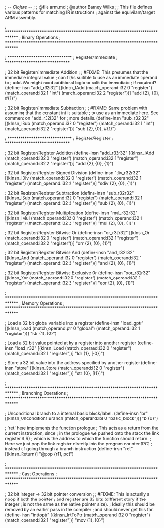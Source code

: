 ; -*- Clojure -*-
;
; @file arm.md
; @author Barney Wilks
;
; This file defines various patterns for matching IR instructions
; against the equivilant/target ARM assembly.

; *****************************************************************************
;                             Binary Operations
; *****************************************************************************

; ******************************
;      Register/Immediate
; ******************************

; 32 bit Register/Immediate Addition
;
; #FIXME: This presumes that the immediate integral value
;         can fit/is suitible to use as an immediate operand to
;         add. We might need additional logic to split the immediate
;         if required?
(define-insn "add_r32i32"
	[(kInsn_IAdd
		(match_operand:i32 0 "register")
		(match_operand:i32 1 "int")
		(match_operand:i32 2 "register"))]
	"add {2}, {0}, #{1}")

; 32 bit Register/Immediate Subtraction
;
; #FIXME: Same problem with assuming that the constant int is suitable
;         to use as an immediate here. See comment on "add_r32i32" for
;         more details.
(define-insn "sub_r32i32"
	[(kInsn_ISub
		(match_operand:i32 0 "register")
		(match_operand:i32 1 "int")
		(match_operand:i32 2 "register"))]
	"sub {2}, {0}, #{1}")

; ******************************
;      Register/Register
; ******************************

; 32 bit Register/Register Addition
(define-insn "add_r32r32"
	[(kInsn_IAdd
		(match_operand:i32 0 "register")
		(match_operand:i32 1 "register")
		(match_operand:i32 2 "register"))]
	"add {2}, {0}, {1}")

; 32 bit Register/Register Signed Division
(define-insn "div_r32r32"
	[(kInsn_IDiv
		(match_operand:i32 0 "register")
		(match_operand:i32 1 "register")
		(match_operand:i32 2 "register"))]
	"sdiv {2}, {0}, {1}")

; 32 bit Register/Register Subtraction
(define-insn "sub_r32r32"
	[(kInsn_ISub
		(match_operand:i32 0 "register")
		(match_operand:i32 1 "register")
		(match_operand:i32 2 "register"))]
	"sub {2}, {0}, {1}")

; 32 bit Register/Register Multiplication
(define-insn "mul_r32r32"
	[(kInsn_IMul
		(match_operand:i32 0 "register")
		(match_operand:i32 1 "register")
		(match_operand:i32 2 "register"))]
	"mul {2}, {0}, {1}")

; 32 bit Register/Register Bitwise Or
(define-insn "or_r32r32"
	[(kInsn_Or
		(match_operand:i32 0 "register")
		(match_operand:i32 1 "register")
		(match_operand:i32 2 "register"))]
	"orr {2}, {0}, {1}")

; 32 bit Register/Register Bitwise And
(define-insn "and_r32r32"
	[(kInsn_And
		(match_operand:i32 0 "register")
		(match_operand:i32 1 "register")
		(match_operand:i32 2 "register"))]
	"and {2}, {0}, {1}")

; 32 bit Register/Register Bitwise Exclusive Or
(define-insn "xor_r32r32"
	[(kInsn_Xor
		(match_operand:i32 0 "register")
		(match_operand:i32 1 "register")
		(match_operand:i32 2 "register"))]
	"eor {2}, {0}, {1}")

; *****************************************************************************
;                             Memory Operations
; *****************************************************************************

; Load a 32 bit global variable into a register
(define-insn "load_gptr"
	[(kInsn_Load
		(match_operand:ptr 0 "global")
		(match_operand:i32 1 "register"))]
	"ldr {1}, {0}")

; Load a 32 bit value pointed at by a register into another register
(define-insn "load_r32"
	[(kInsn_Load
		(match_operand:i32 0 "register")
		(match_operand:i32 1 "register"))]
	"ldr {1}, [{0}]")

; Store a 32 bit value into the address specified by another register
(define-insn "store"
	[(kInsn_Store
		(match_operand:i32 0 "register")
		(match_operand:i32 1 "register"))]
	"str {0}, [{1}]")

; *****************************************************************************
;                             Branching Operations
; *****************************************************************************

; Unconditional branch to a internal basic block/label.
(define-insn "br"
	[(kInsn_UnconditionalBranch
		(match_operand:lbl 0 "basic_block"))]
	"b {0}")

; 'ret' here implements the function prologue
; This acts as a return from the current instruction, since
; in the prologue we pushed onto the stack the link register (LR)
; which is the address to which the function should return.
; Here we just pop the link register directly into the program counter (PC)
; instead of going through a branch instruction
(define-insn "ret"
	[(kInsn_Return)]
	"@pop {r11, pc}")

; *****************************************************************************
;                             Cast Operations
; *****************************************************************************

; 32 bit integer -> 32 bit pointer conversion
;
; #FIXME: This is actually a noop if both the pointer
;         and register are 32 bits (different story if the integer
;         is not the same as the native pointer size).
;         Ideally this should be removed by an earlier pass in the compiler
;         and should never get this far.
(define-insn "inttoptr"
	[(kInsn_IntToPtr
		(match_operand:i32 0 "register")
		(match_operand:i32 1 "register"))]
	"mov {1}, {0}")

